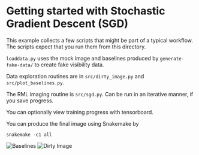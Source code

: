 # Getting started with Stochastic Gradient Descent (SGD)

This example collects a few scripts that might be part of a typical workflow. The scripts expect that you run them from this directory.

`loaddata.py` uses the mock image and baselines produced by `generate-fake-data/` to create fake visibility data. 

Data exploration routines are in `src/dirty_image.py` and `src/plot_baselines.py`. 

The RML imaging routine is `src/sgd.py`. Can be run in an iterative manner, if you save progress.

You can optionally view training progress with tensorboard.

You can produce the final image using Snakemake by
```
snakemake -c1 all
```

![Baselines](analysis/baselines.png)
![Dirty Image](analysis/dirty_image.png)



